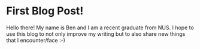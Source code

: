 # First Blog Post!

Hello there! My name is Ben and I am a recent graduate from NUS. I hope to use this blog to not only improve my writing but to also share new things that I encounter/face :-)
